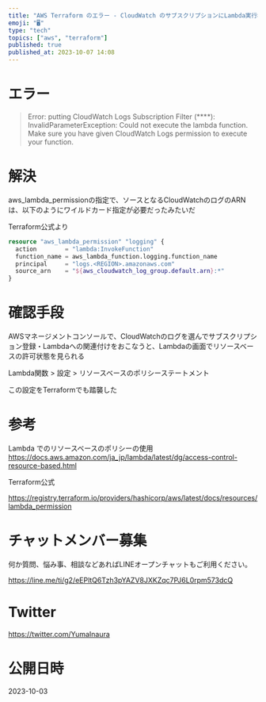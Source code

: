 ```yaml
---
title: "AWS Terraform のエラー - CloudWatch のサブスクリプションにLambda実行権限を与える"
emoji: "🖥"
type: "tech"
topics: ["aws", "terraform"]
published: true
published_at: 2023-10-07 14:08
---
```


# エラー

> Error: putting CloudWatch Logs Subscription Filter (****):
>  InvalidParameterException: Could not execute the lambda function. Make sure you have given CloudWatch Logs permission to execute your function.

# 解決

aws_lambda_permissionの指定で、ソースとなるCloudWatchのログのARNは、以下のようにワイルドカード指定が必要だったみたいだ

Terraform公式より

```tf
resource "aws_lambda_permission" "logging" {
  action        = "lambda:InvokeFunction"
  function_name = aws_lambda_function.logging.function_name
  principal     = "logs.<REGION>.amazonaws.com"
  source_arn    = "${aws_cloudwatch_log_group.default.arn}:*"
}
```




# 確認手段

AWSマネージメントコンソールで、CloudWatchのログを選んでサブスクリプション登録・Lambdaへの関連付けをおこなうと、Lambdaの画面でリソースベースの許可状態を見られる

Lambda関数 > 設定 > リソースベースのポリシーステートメント 

この設定をTerraformでも踏襲した


# 参考


Lambda でのリソースベースのポリシーの使用
https://docs.aws.amazon.com/ja_jp/lambda/latest/dg/access-control-resource-based.html

Terraform公式

https://registry.terraform.io/providers/hashicorp/aws/latest/docs/resources/lambda_permission

# チャットメンバー募集


何か質問、悩み事、相談などあればLINEオープンチャットもご利用ください。

https://line.me/ti/g2/eEPltQ6Tzh3pYAZV8JXKZqc7PJ6L0rpm573dcQ


# Twitter

https://twitter.com/YumaInaura


# 公開日時

2023-10-03
